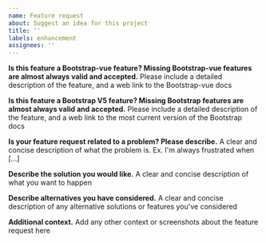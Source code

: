 ```yaml
---
name: Feature request
about: Suggest an idea for this project
title: ''
labels: enhancement
assignees: ''
---
```


**Is this feature a Bootstrap-vue feature? Missing Bootstrap-vue features are almost always valid and accepted.** Please include a detailed description of the feature, and a web link to the Bootstrap-vue docs

**Is this feature a Bootstrap V5 feature? Missing Bootstrap features are almost always valid and accepted.** Please include a detailed description of the feature, and a web link to the most current version of the Bootstrap docs

**Is your feature request related to a problem? Please describe.** A clear and concise description of what the problem is. Ex. I'm always frustrated when [...]

**Describe the solution you would like.** A clear and concise description of what you want to happen

**Describe alternatives you have considered.** A clear and concise description of any alternative solutions or features you've considered

**Additional context.** Add any other context or screenshots about the feature request here
